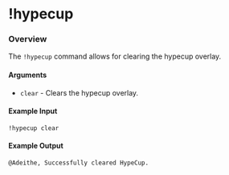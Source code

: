 # !hypecup

### Overview

The `!hypecup` command allows for clearing the hypecup overlay.

#### Arguments

- `clear` - Clears the hypecup overlay.

#### Example Input

```
!hypecup clear
```

#### Example Output

```
@Adeithe, Successfully cleared HypeCup.
```
